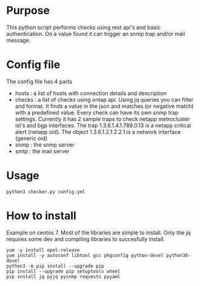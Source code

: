 # Purpose
This python script performs checks using rest api's and basic authentication.  On a value found it can trigger an snmp trap and/or mail message.

# Config file
The config file has 4 parts

* hosts : a list of hosts with connection details and description
* checks : a list of checks using ontap api.  Using jq queries you can filter and format.  It finds a value in the json and matches (or negative match) with a predefined value.  Every check can have its own snmp trap settings.  Currently it has 2 sample traps to check netapp metrocluster isl's and bgp interfaces.  The trap 1.3.6.1.4.1.789.0.13 is a netapp critical alert (netapp oid).  The object 1.3.6.1.2.1.2.2.1 is a network interface (generic oid)
* snmp : the snmp server
* smtp : the mail server

# Usage

```
python3 checker.py config.yml
```

# How to install

Example on centos 7.  Most of the libraries are simple to install.  Only the jq requires some dev and compiling libraries to succesfully install.

```
yum -y install epel-release
yum install -y autoconf libtool gcc pkgconfig python-devel python36-devel
python3 -m pip install --upgrade pip
pip install --upgrade pip setuptools wheel
pip install jq pyjq pysnmp requests pyyaml
```
